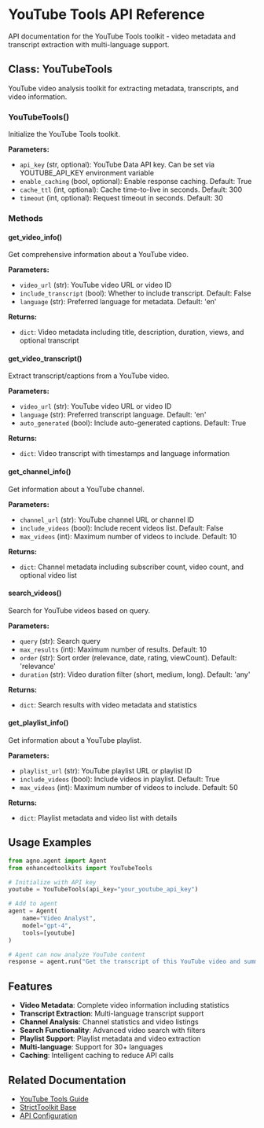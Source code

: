 # YouTube Tools API Reference

API documentation for the YouTube Tools toolkit - video metadata and transcript extraction with multi-language support.

## Class: YouTubeTools

YouTube video analysis toolkit for extracting metadata, transcripts, and video information.

### YouTubeTools()

Initialize the YouTube Tools toolkit.

**Parameters:**
- `api_key` (str, optional): YouTube Data API key. Can be set via YOUTUBE_API_KEY environment variable
- `enable_caching` (bool, optional): Enable response caching. Default: True
- `cache_ttl` (int, optional): Cache time-to-live in seconds. Default: 300
- `timeout` (int, optional): Request timeout in seconds. Default: 30

### Methods

#### get_video_info()

Get comprehensive information about a YouTube video.

**Parameters:**
- `video_url` (str): YouTube video URL or video ID
- `include_transcript` (bool): Whether to include transcript. Default: False
- `language` (str): Preferred language for metadata. Default: 'en'

**Returns:**
- `dict`: Video metadata including title, description, duration, views, and optional transcript

#### get_video_transcript()

Extract transcript/captions from a YouTube video.

**Parameters:**
- `video_url` (str): YouTube video URL or video ID
- `language` (str): Preferred transcript language. Default: 'en'
- `auto_generated` (bool): Include auto-generated captions. Default: True

**Returns:**
- `dict`: Video transcript with timestamps and language information

#### get_channel_info()

Get information about a YouTube channel.

**Parameters:**
- `channel_url` (str): YouTube channel URL or channel ID
- `include_videos` (bool): Include recent videos list. Default: False
- `max_videos` (int): Maximum number of videos to include. Default: 10

**Returns:**
- `dict`: Channel metadata including subscriber count, video count, and optional video list

#### search_videos()

Search for YouTube videos based on query.

**Parameters:**
- `query` (str): Search query
- `max_results` (int): Maximum number of results. Default: 10
- `order` (str): Sort order (relevance, date, rating, viewCount). Default: 'relevance'
- `duration` (str): Video duration filter (short, medium, long). Default: 'any'

**Returns:**
- `dict`: Search results with video metadata and statistics

#### get_playlist_info()

Get information about a YouTube playlist.

**Parameters:**
- `playlist_url` (str): YouTube playlist URL or playlist ID
- `include_videos` (bool): Include videos in playlist. Default: True
- `max_videos` (int): Maximum number of videos to include. Default: 50

**Returns:**
- `dict`: Playlist metadata and video list with details

## Usage Examples

```python
from agno.agent import Agent
from enhancedtoolkits import YouTubeTools

# Initialize with API key
youtube = YouTubeTools(api_key="your_youtube_api_key")

# Add to agent
agent = Agent(
    name="Video Analyst",
    model="gpt-4",
    tools=[youtube]
)

# Agent can now analyze YouTube content
response = agent.run("Get the transcript of this YouTube video and summarize it")
```

## Features

- **Video Metadata**: Complete video information including statistics
- **Transcript Extraction**: Multi-language transcript support
- **Channel Analysis**: Channel statistics and video listings
- **Search Functionality**: Advanced video search with filters
- **Playlist Support**: Playlist metadata and video extraction
- **Multi-language**: Support for 30+ languages
- **Caching**: Intelligent caching to reduce API calls

## Related Documentation

- [YouTube Tools Guide](../toolkits/youtube.md)
- [StrictToolkit Base](base.md)
- [API Configuration](../getting-started/configuration.md)
